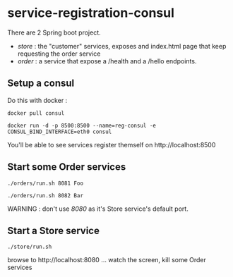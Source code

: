 # service-registration-consul

There are 2 Spring boot project.

- *store* : the "customer" services, exposes and index.html page that keep requesting the order service
- *order* : a service that expose a /health and a /hello endpoints.

## Setup a consul

Do this with docker : 

`docker pull consul`

`docker run -d -p 8500:8500 --name=reg-consul -e CONSUL_BIND_INTERFACE=eth0 consul`

You'll be able to see services register themself on http://localhost:8500

## Start some Order services

`./orders/run.sh 8081 Foo`

`./orders/run.sh 8082 Bar`

WARNING : don't use *8080* as it's Store service's default port.

## Start a Store service

`./store/run.sh`

browse to http://localhost:8080 ... watch the screen, kill some Order services